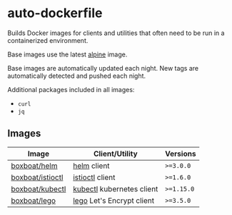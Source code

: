 # auto-dockerfile

Builds Docker images for clients and utilities that often need to be run in a containerized environment.

Base images use the latest [alpine](https://hub.docker.com/_/alpine) image.

Base images are automatically updated each night.  New tags are automatically detected and pushed each night.

Additional packages included in all images:

- `curl`
- `jq`

## Images

Image | Client/Utility | Versions
---|---|---
[boxboat/helm](https://hub.docker.com/r/boxboat/helm/) | [helm](https://github.com/helm/helm) client | `>=3.0.0`
[boxboat/istioctl](https://hub.docker.com/r/boxboat/istioctl/) | [istioctl](https://github.com/istio/istio) client | `>=1.6.0`
[boxboat/kubectl](https://hub.docker.com/r/boxboat/kubectl/) | [kubectl](https://github.com/kubernetes/kubernetes) kubernetes client | `>=1.15.0`
[boxboat/lego](https://hub.docker.com/r/boxboat/lego/) | [lego](https://github.com/go-acme/lego) Let's Encrypt client | `>=3.5.0`
